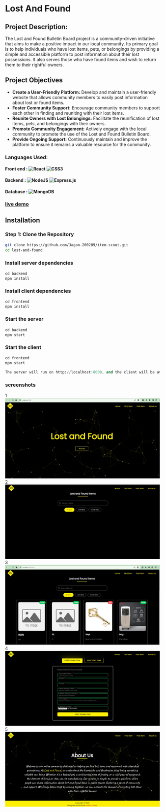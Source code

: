 # Lost And Found

## Project Description:
The Lost and Found Bulletin Board project is a community-driven initiative that aims to make a positive impact in our local community. Its primary goal is to help individuals who have lost items, pets, or belongings by providing a simple and accessible platform to post information about their lost possessions. It also serves those who have found items and wish to return them to their rightful owners.

## Project Objectives
- **Create a User-Friendly Platform:** Develop and maintain a user-friendly website that allows community members to easily post information about lost or found items.
- **Foster Community Support:** Encourage community members to support each other in finding and reuniting with their lost items.
- **Reunite Owners with Lost Belongings:** Facilitate the reunification of lost items, pets, and belongings with their owners.
- **Promote Community Engagement:** Actively engage with the local community to promote the use of the Lost and Found Bulletin Board.
- **Provide Ongoing Support:** Continuously maintain and improve the platform to ensure it remains a valuable resource for the community.
  
### Languages Used:
#### Front end : ![React](https://img.shields.io/badge/react-%2320232a.svg?style=flat&logo=react&logoColor=%2361DAFB) ![CSS3](https://img.shields.io/badge/css3-%231572B6.svg?style=flat&logo=css3&logoColor=white) 
#### Backend : ![NodeJS](https://img.shields.io/badge/node.js-6DA55F?style=flat&logo=node.js&logoColor=white) ![Express.js](https://img.shields.io/badge/express.js-%23404d59.svg?style=flat&logo=express&logoColor=%2361DAFB)
#### Database : ![MongoDB](https://img.shields.io/badge/MongoDB-%234ea94b.svg?style=flat&logo=mongodb&logoColor=white) <br />
### [live demo](http://localhost:3005/)


## Installation

### Step 1: Clone the Repository

```bash
git clone https://github.com/Jagan-200209/item-scout.git
cd lost-and-found
```
### Install server dependencies
```console cd server
cd backend
npm install
```
### Install client dependencies
```console
cd frontend
npm install
```
### Start the server
```console
cd backend
npm start
```
### Start the client
```console
cd frontend
npm start
```
```python
The server will run on http://localhost:8000, and the client will be available at http://localhost:3000
```

### screenshots
1![image](https://github.com/Jagan-200209/item-scout/blob/main/Screenshot%202025-04-26%20111136.jpg)
2![image](https://github.com/Jagan-200209/item-scout/blob/main/Screenshot%202025-04-26%20111208.jpg)
3![image](https://github.com/Jagan-200209/item-scout/blob/main/Screenshot%202025-04-26%20111320.jpg)
4![image](https://github.com/Jagan-200209/item-scout/blob/main/Screenshot%202025-04-26%20111431.jpg)
5![image](https://github.com/Jagan-200209/item-scout/blob/main/Screenshot%202025-04-26%20111500.jpg)


